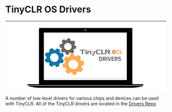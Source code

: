 # TinyCLR OS Drivers
---

![Learn More](../images/drivers.png)

A number of low-level drivers for various chips and devices can be used with TinyCLR. All of the TinyCLR drivers are located in the [Drivers Repo](https://github.com/ghi-electronics/TinyCLR-Drivers)